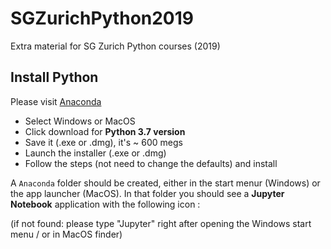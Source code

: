 # SGZurichPython2019
Extra material for SG Zurich Python courses (2019)

## Install Python
Please visit [Anaconda](https://www.anaconda.com/distribution/)
- Select Windows or MacOS
- Click download for **Python 3.7 version**
- Save it (.exe or .dmg), it's ~ 600 megs
- Launch the installer (.exe or .dmg)
- Follow the steps (not need to change the defaults) and install

A `Anaconda` folder should be created, either in the start menur (Windows) or the app launcher (MacOS). In that folder you should see a **Jupyter Notebook** application with the following icon :


(if not found: please type "Jupyter" right after opening the Windows start menu / or in MacOS finder)
